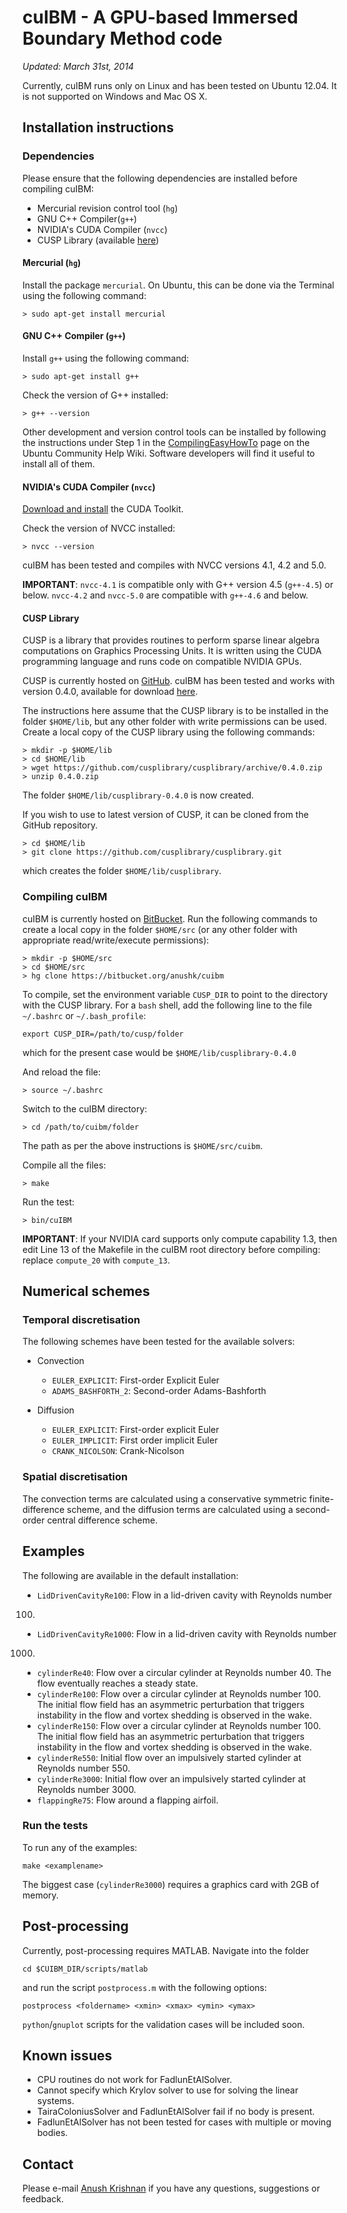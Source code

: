 cuIBM - A GPU-based Immersed Boundary Method code
=================================================

*Updated: March 31st, 2014*

Currently, cuIBM runs only on Linux and has been tested on Ubuntu 12.04. It is not supported on Windows and Mac OS X.

Installation instructions
-------------------------

### Dependencies

Please ensure that the following dependencies are installed before compiling cuIBM:

* Mercurial revision control tool (`hg`)
* GNU C++ Compiler(`g++`)
* NVIDIA's CUDA Compiler (`nvcc`)
* CUSP Library (available [here](https://github.com/cusplibrary/cusplibrary))

#### Mercurial (`hg`)

Install the package `mercurial`. On Ubuntu, this can be done via the Terminal using the following command:

    > sudo apt-get install mercurial

#### GNU C++ Compiler (`g++`)

Install `g++` using the following command:

    > sudo apt-get install g++

Check the version of G++ installed:

    > g++ --version

Other development and version control tools can be installed by following the instructions under Step 1 in the [CompilingEasyHowTo](https://help.ubuntu.com/community/CompilingEasyHowTo) page on the Ubuntu Community Help Wiki. Software developers will find it useful to install all of them.

#### NVIDIA's CUDA Compiler (`nvcc`)

[Download and install](https://developer.nvidia.com/cuda-downloads) the CUDA Toolkit.

Check the version of NVCC installed:

    > nvcc --version

cuIBM has been tested and compiles with NVCC versions 4.1, 4.2 and 5.0.

**IMPORTANT**: `nvcc-4.1` is compatible only with G++ version 4.5 (`g++-4.5`) or below. `nvcc-4.2` and `nvcc-5.0` are compatible with `g++-4.6` and below.

#### CUSP Library

CUSP is a library that provides routines to perform sparse linear algebra computations on Graphics Processing Units. It is written using the CUDA programming language and runs code on compatible NVIDIA GPUs. 

CUSP is currently hosted on [GitHub](https://github.com/cusplibrary/cusplibrary). cuIBM has been tested and works with version 0.4.0, available for download [here](https://github.com/cusplibrary/cusplibrary/archive/0.4.0.zip).

The instructions here assume that the CUSP library is to be installed in the folder `$HOME/lib`, but any other folder with write permissions can be used. Create a local copy of the CUSP library using the following commands:

    > mkdir -p $HOME/lib
    > cd $HOME/lib
    > wget https://github.com/cusplibrary/cusplibrary/archive/0.4.0.zip
    > unzip 0.4.0.zip

The folder `$HOME/lib/cusplibrary-0.4.0` is now created.

If you wish to use to latest version of CUSP, it can be cloned from the GitHub repository.

    > cd $HOME/lib
    > git clone https://github.com/cusplibrary/cusplibrary.git

which creates the folder `$HOME/lib/cusplibrary`.

### Compiling cuIBM

cuIBM is currently hosted on [BitBucket](https://bitbucket.org/anushk/cuibm). Run the following commands to create a local copy in the folder `$HOME/src` (or any other folder with appropriate read/write/execute permissions):

    > mkdir -p $HOME/src
    > cd $HOME/src
    > hg clone https://bitbucket.org/anushk/cuibm

To compile, set the environment variable `CUSP_DIR` to point to the directory with the CUSP library. For a `bash` shell, add the following line to the file `~/.bashrc` or `~/.bash_profile`:

    export CUSP_DIR=/path/to/cusp/folder

which for the present case would be `$HOME/lib/cusplibrary-0.4.0`

And reload the file:

    > source ~/.bashrc

Switch to the cuIBM directory:

    > cd /path/to/cuibm/folder

The path as per the above instructions is `$HOME/src/cuibm`.

Compile all the files:
	
    > make

Run the test:
	
    > bin/cuIBM
	
**IMPORTANT**: If your NVIDIA card supports only compute capability 1.3, then edit Line 13 of the Makefile in the cuIBM root directory before compiling: replace `compute_20` with `compute_13`.

Numerical schemes
-----------------

### Temporal discretisation

The following schemes have been tested for the available solvers:

* Convection
	- `EULER_EXPLICIT`: First-order Explicit Euler
	- `ADAMS_BASHFORTH_2`: Second-order Adams-Bashforth

* Diffusion
	- `EULER_EXPLICIT`: First-order explicit Euler
	- `EULER_IMPLICIT`: First order implicit Euler
	- `CRANK_NICOLSON`: Crank-Nicolson

### Spatial discretisation 

The convection terms are calculated using a conservative symmetric finite-difference scheme, and the diffusion terms are calculated using a second-order central difference scheme.

Examples
--------

The following are available in the default installation:

* `LidDrivenCavityRe100`: Flow in a lid-driven cavity with Reynolds number 
100.
* `LidDrivenCavityRe1000`: Flow in a lid-driven cavity with Reynolds number 
1000.
* `cylinderRe40`: Flow over a circular cylinder at Reynolds number 40. The 
flow eventually reaches a steady state.
* `cylinderRe100`: Flow over a circular cylinder at Reynolds number 100. The 
initial flow field has an asymmetric perturbation that triggers instability in 
the flow and vortex shedding is observed in the wake.
* `cylinderRe150`: Flow over a circular cylinder at Reynolds number 100. The 
initial flow field has an asymmetric perturbation that triggers instability in 
the flow and vortex shedding is observed in the wake.
* `cylinderRe550`: Initial flow over an impulsively started cylinder at 
Reynolds number 550.
* `cylinderRe3000`: Initial flow over an impulsively started cylinder at 
Reynolds number 3000.
* `flappingRe75`: Flow around a flapping airfoil.

### Run the tests
	
To run any of the examples:

	make <examplename>

The biggest case (`cylinderRe3000`) requires a graphics card with 2GB of memory.

Post-processing
---------------

Currently, post-processing requires MATLAB. Navigate into the folder
	
	cd $CUIBM_DIR/scripts/matlab
	
and run the script `postprocess.m` with the following options:

	postprocess <foldername> <xmin> <xmax> <ymin> <ymax>

`python`/`gnuplot` scripts for the validation cases will be included soon.

Known issues
------------

* CPU routines do not work for FadlunEtAlSolver.
* Cannot specify which Krylov solver to use for solving the linear systems.
* TairaColoniusSolver and FadlunEtAlSolver fail if no body is present.
* FadlunEtAlSolver has not been tested for cases with multiple or moving bodies.

Contact
-------

Please e-mail [Anush Krishnan](mailto:anush@bu.edu) if you have any questions, suggestions or feedback.
